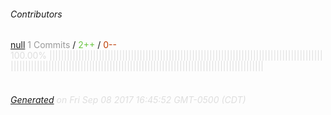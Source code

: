 ###### Contributors
[null](https://github.com/bunfield)
<font color="#999">1 Commits</font> / <font color="#6cc644">2++</font> / <font color="#bd3c00"> 0--</font>
<font color="#dedede">100.00%&nbsp;<font color="#dedede">|||||||||||||||||||||||||||||||||||||||||||||||||||||||||||||||||||||||||||||||||||||||||||||||||||||||||||||||||||||||||||||||||||||||||||||||||||||||||||||||||||||||||||||||||||||</font><font color="#f4f4f4"></font><br><br>
###### [Generated](https://github.com/jakeleboeuf/contributor) on Fri Sep 08 2017 16:45:52 GMT-0500 (CDT)
